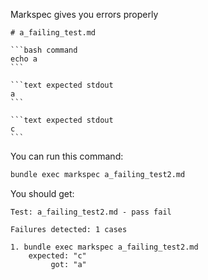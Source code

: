 Markspec gives you errors properly

~~~text file:a_failing_test2.md
# a_failing_test.md

```bash command
echo a
```

```text expected stdout
a
```

```text expected stdout
c
```
~~~

You can run this command:

```bash command
bundle exec markspec a_failing_test2.md
```

You should get:

```text expected stdout
Test: a_failing_test2.md - pass fail
```

```text expected stderr
Failures detected: 1 cases

1. bundle exec markspec a_failing_test2.md
    expected: "c"
         got: "a"
```
